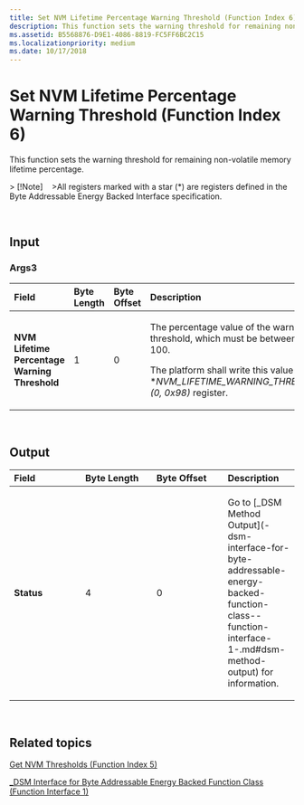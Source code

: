 ```yaml
---
title: Set NVM Lifetime Percentage Warning Threshold (Function Index 6)
description: This function sets the warning threshold for remaining non-volatile memory lifetime percentage.
ms.assetid: B5568876-D9E1-4086-8819-FC5FF6BC2C15
ms.localizationpriority: medium
ms.date: 10/17/2018
---
```


# Set NVM Lifetime Percentage Warning Threshold (Function Index 6)


This function sets the warning threshold for remaining non-volatile memory lifetime percentage.

&gt; \[!Note\]   
&gt;All registers marked with a star (\*) are registers defined in the Byte Addressable Energy Backed Interface specification.

 

## <span id="Input"></span><span id="input"></span><span id="INPUT"></span>Input


### <span id="Args3"></span><span id="args3"></span><span id="ARGS3"></span>Args3

<table>
<colgroup>
<col width="25%" />
<col width="25%" />
<col width="25%" />
<col width="25%" />
</colgroup>
<thead>
<tr class="header">
<th align="left">Field</th>
<th align="left">Byte Length</th>
<th align="left">Byte Offset</th>
<th align="left">Description</th>
</tr>
</thead>
<tbody>
<tr class="odd">
<td align="left"><strong>NVM Lifetime Percentage Warning Threshold</strong></td>
<td align="left">1</td>
<td align="left">0</td>
<td align="left"><p>The percentage value of the warning threshold, which must be between 0 and 100.</p>
<p>The platform shall write this value to the *<em>NVM_LIFETIME_WARNING_THRESHOLD (0, 0x98)</em> register.</p></td>
</tr>
</tbody>
</table>

 

## <span id="Output"></span><span id="output"></span><span id="OUTPUT"></span>Output


<table>
<colgroup>
<col width="25%" />
<col width="25%" />
<col width="25%" />
<col width="25%" />
</colgroup>
<thead>
<tr class="header">
<th align="left">Field</th>
<th align="left">Byte Length</th>
<th align="left">Byte Offset</th>
<th align="left">Description</th>
</tr>
</thead>
<tbody>
<tr class="odd">
<td align="left"><strong>Status</strong></td>
<td align="left">4</td>
<td align="left">0</td>
<td align="left"><p>Go to [_DSM Method Output](-dsm-interface-for-byte-addressable-energy-backed-function-class--function-interface-1-.md#dsm-method-output) for information.</p></td>
</tr>
</tbody>
</table>

 

## <span id="related_topics"></span>Related topics


[Get NVM Thresholds (Function Index 5)](get-nvm-thresholds--function-index-5-.md)

[\_DSM Interface for Byte Addressable Energy Backed Function Class (Function Interface 1)](-dsm-interface-for-byte-addressable-energy-backed-function-class--function-interface-1-.md)

 

 






